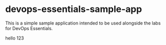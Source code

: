 # devops-essentials-sample-app

This is a simple sample application intended to be used alongside the labs for DevOps Essentials.

hello 123
